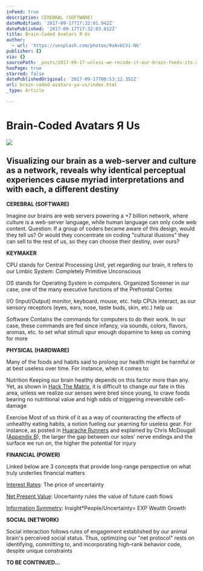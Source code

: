 ```yaml
---
inFeed: true
description: CEREBRAL (SOFTWARE)
dateModified: '2017-09-17T17:32:01.942Z'
datePublished: '2017-09-17T17:32:03.012Z'
title: Brain-Coded Avatars Я Us
author:
  - url: 'https://unsplash.com/photos/9xAvbCVi-Nk'
publisher: {}
via: {}
sourcePath: _posts/2017-09-17-unless-we-recode-it-our-brain-feeds-its-avatar-to-coders.md
hasPage: true
starred: false
datePublishedOriginal: '2017-09-17T00:53:12.352Z'
url: brain-coded-avatars-ya-us/index.html
_type: Article

---
```

# Brain-Coded Avatars Я Us
![](https://the-grid-user-content.s3-us-west-2.amazonaws.com/21657f1f-9428-40e3-87dd-23434eb7f653.png)

## Visualizing our brain as a web-server and culture as a network, reveals why identical perceptual experiences cause myriad interpretations and with each, a different destiny

**CEREBRAL (SOFTWARE)**

Imagine our brains are web servers powering a +7 billion network, where culture is a web-server language, while human language can only code web content. Question: If a group of coders became aware of this design, would they tell us? Or would they concentrate on coding "cultural illusions" they can sell to the rest of us, so they can choose their destiny, over ours?

**KEYMAKER**

CPU stands for Central Processing Unit, yet regarding our brain, it refers to our Limbic System: Completely Primitive Unconscious

OS stands for Operating System in computers. Organized Screener in our case, one of the many executive functions of the Prefrontal Cortex

I/O (Input/Output) monitor, keyboard, mouse, etc. help CPUs interact, as our sensory receptors (eyes, ears, nose, taste buds, skin, etc.) help us

Software Contains the commands for computers to do their work. In our case, these commands are fed since infancy, via sounds, colors, flavors, aromas, etc. to set what stimuli spur enough dopamine to keep us coming for more

**PHYSICAL (HARDWARE)**

Many of the foods and habits said to prolong our health might be harmful or at best useless over time. For instance, when it comes to:

Nutrition Keeping our brain healthy depends on this factor more than any. Yet, as shown in [Hack The Matrix][0], it is difficult to change our fate in this area, unless we realize our senses were bred since young, to crave foods bearing no nutritional value and high odds of triggering irreversible cell-damage

Exercise Most of us think of it as a way of counteracting the effects of unhealthy eating habits, a notion fueling our yearning for useless gear. For instance, as posted in [Huarache Runners][1] and explained by Chris McDougall ([Appendix B][0]), the larger the gap between our soles' nerve endings and the surface we run on, the higher the potential for injury

**FINANCIAL (POWER)**

Linked below are 3 concepts that provide long-range perspective on what truly underlies financial matters

[Interest Rates][2]: The price of uncertainty

[Net Present Value][3]: Uncertainty rules the value of future cash flows

[Information Symmetry][4]: Insight\*People/Uncertainty= EXP Wealth Growth

**SOCIAL (NETWORK)**

Social interaction follows rules of engagement established by our animal brain's perceived social status. Thus, optimizing our "net protocol" rests on identifying, committing to, and incorporating high-rank behavior code, despite unique constraints

**TO BE CONTINUED...**

[0]: http://www.infoasy.com/
[1]: https://www.strava.com/clubs/huarache-runners
[2]: http://sequoian.com/2015/09/wp-contentuploads201610the-discount-rate-pyramid-scheme-2-0-pdf/
[3]: http://sequoian.com/2017/08/wp-contentuploads201708predator-prey2-pdf/
[4]: http://sequoian.com/2016/03/wp-contentuploads201708information_symmetry-pdf/